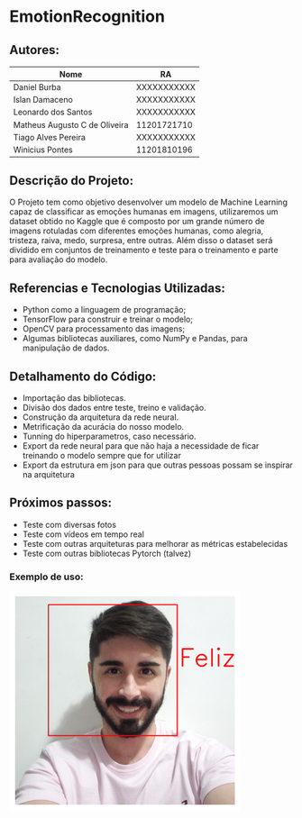 # EmotionRecognition

## Autores:

| Nome                               | RA          |
|------------------------------------|-------------|
| Daniel Burba                       | XXXXXXXXXXX |
| Islan Damaceno                     | XXXXXXXXXXX |
| Leonardo dos Santos                | XXXXXXXXXXX |
| Matheus Augusto C de Oliveira      | 11201721710 |
| Tiago Alves Pereira                | XXXXXXXXXXX |
| Winicius Pontes                    | 11201810196 |

## Descrição do Projeto:

O Projeto tem como objetivo desenvolver um modelo de Machine Learning capaz de classificar as emoções humanas em imagens, utilizaremos um dataset obtido no Kaggle que é composto por um grande número de imagens rotuladas com diferentes emoções humanas, como alegria, tristeza, raiva, medo, surpresa, entre outras. Além disso o dataset será dividido em conjuntos de treinamento e teste para o treinamento e parte para avaliação do modelo.

## Referencias e Tecnologias Utilizadas:

* Python como a linguagem de programação;
* TensorFlow para construir e treinar o modelo;
* OpenCV para processamento das imagens;
* Algumas bibliotecas auxiliares, como NumPy e Pandas, para manipulação de dados.


## Detalhamento do Código:
- Importação das bibliotecas.
- Divisão dos dados entre teste, treino e validação.
- Construção da arquitetura da rede neural.
- Metrificação da acurácia do nosso modelo. 
- Tunning do hiperparametros, caso necessário.
- Export da rede neural para que não haja a necessidade de ficar treinando o modelo sempre que for utilizar
- Export da estrutura em json para que outras pessoas possam se inspirar na arquitetura


## Próximos passos:
- Teste com diversas fotos 
- Teste com vídeos em tempo real
- Teste com outras arquiteturas para melhorar as métricas estabelecidas
- Teste com outras bibliotecas Pytorch (talvez)




### Exemplo de uso:


![Texto alternativo](./output.png)



